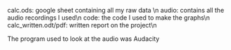 calc.ods: google sheet containing all my raw data \n
audio: contains all the audio recordings I used\n
code: the code I used to make the graphs\n
calc_written.odt/pdf: written report on the project\n

The program used to look at the audio was Audacity
